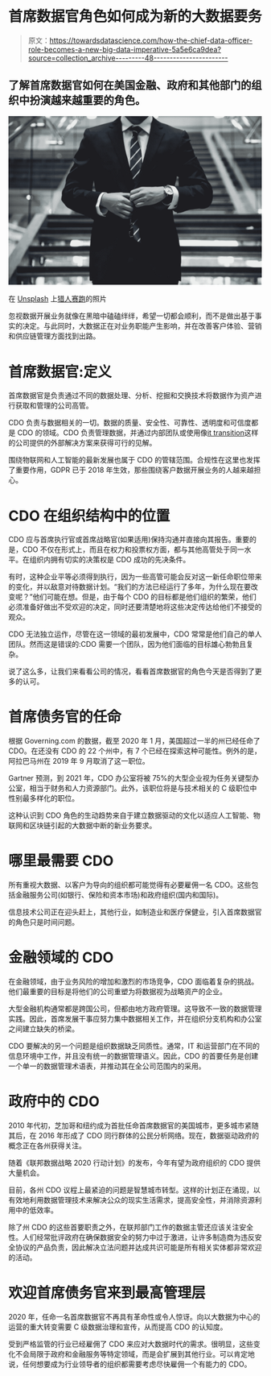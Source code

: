 # 首席数据官角色如何成为新的大数据要务

> 原文：<https://towardsdatascience.com/how-the-chief-data-officer-role-becomes-a-new-big-data-imperative-5a5e6ca9dea?source=collection_archive---------48----------------------->

## 了解首席数据官如何在美国金融、政府和其他部门的组织中扮演越来越重要的角色。

![](img/f19759fbbfe62d429d19d0b6fecc6340.png)

在 [Unsplash](https://unsplash.com/@huntersrace?utm_source=unsplash&utm_medium=referral&utm_content=creditCopyText) 上[猎人赛跑](https://unsplash.com/@huntersrace?utm_source=unsplash&utm_medium=referral&utm_content=creditCopyText)的照片

忽视数据开展业务就像在黑暗中磕磕绊绊，希望一切都会顺利，而不是做出基于事实的决定。与此同时，大数据正在对业务职能产生影响，并在改善客户体验、营销和供应链管理方面找到出路。

# 首席数据官:定义

首席数据官是负责通过不同的数据处理、分析、挖掘和交换技术将数据作为资产进行获取和管理的公司高管。

CDO 负责与数据相关的一切。数据的质量、安全性、可靠性、透明度和可信度都是 CDO 的领域。CDO 负责管理数据，并通过内部团队或使用像[it transition](https://www.itransition.com/technologies/machine-learning)这样的公司提供的外部解决方案来获得可行的见解。

围绕物联网和人工智能的最新发展也属于 CDO 的管辖范围。合规性在这里也发挥了重要作用，GDPR 已于 2018 年生效，那些围绕客户数据开展业务的人越来越担心。

# CDO 在组织结构中的位置

CDO 应与首席执行官或首席战略官(如果适用)保持沟通并直接向其报告。重要的是，CDO 不仅在形式上，而且在权力和投票权方面，都与其他高管处于同一水平。在组织内拥有切实的决策权是 CDO 成功的先决条件。

有时，这种企业平等必须得到执行，因为一些高管可能会反对这一新任命职位带来的变化，并以敌意对待数据计划。“我们的方法已经运行了多年，为什么现在要改变呢？”他们可能在想。但是，由于每个 CDO 的目标都是他们组织的繁荣，他们必须准备好做出不受欢迎的决定，同时还要清楚地将这些决定传达给他们不接受的观众。

CDO 无法独立运作，尽管在这一领域的最初发展中，CDO 常常是他们自己的单人团队。然而这是错误的:CDO 需要一个团队，因为他们面临的目标雄心勃勃且复杂。

说了这么多，让我们来看看公司的情况，看看首席数据官的角色今天是否得到了更多的认可。

# 首席债务官的任命

根据 Governing.com 的数据，截至 2020 年 1 月，美国超过一半的州已经任命了 CDO。在还没有 CDO 的 22 个州中，有 7 个已经在探索这种可能性。例外的是，阿拉巴马州在 2019 年 9 月取消了这一职位。

Gartner 预测，到 2021 年，CDO 办公室将被 75%的大型企业视为任务关键型办公室，相当于财务和人力资源部门。此外，该职位将是与技术相关的 C 级职位中性别最多样化的职位。

这种认识到 CDO 角色的生动趋势来自于建立数据驱动的文化以适应人工智能、物联网和区块链引起的大数据中断的新业务要求。

# 哪里最需要 CDO

所有重视大数据、以客户为导向的组织都可能觉得有必要雇佣一名 CDO。这些包括金融服务公司(如银行、保险和资本市场)和政府组织(国内和国际)。

信息技术公司正在迎头赶上，其他行业，如制造业和医疗保健业，引入首席数据官的角色只是时间问题。

# 金融领域的 CDO

在金融领域，由于业务风险的增加和激烈的市场竞争，CDO 面临着复杂的挑战。他们最重要的目标是将他们的公司重塑为将数据视为战略资产的企业。

大型金融机构通常都是跨国公司，但都由地方政府管理。这导致不一致的数据管理实践。因此，首席发展干事应努力集中数据相关工作，并在组织分支机构和办公室之间建立缺失的桥梁。

CDO 要解决的另一个问题是组织数据缺乏同质性。通常，IT 和运营部门在不同的信息环境中工作，并且没有统一的数据管理语义。因此，CDO 的首要任务是创建一个单一的数据管理术语表，并推动其在全公司范围内的采用。

# 政府中的 CDO

2010 年代初，芝加哥和纽约成为首批任命首席数据官的美国城市，更多城市紧随其后，在 2016 年形成了 CDO 同行群体的公民分析网络。现在，数据驱动政府的概念正在各州获得关注。

随着《联邦数据战略 2020 行动计划》的发布，今年有望为政府组织的 CDO 提供大量机会。

目前，各州 CDO 议程上最紧迫的问题是智慧城市转型。这样的计划正在涌现，以有效地利用数据管理技术来解决公众的现实生活需求，提高安全性，并消除资源利用中的低效率。

除了州 CDO 的这些首要职责之外，在联邦部门工作的数据主管还应该关注安全性。人们经常批评政府在确保数据安全的努力中过于激进，让许多制造商为违反安全协议的产品负责，因此解决立法问题并达成共识可能是所有相关实体都非常欢迎的活动。

# 欢迎首席债务官来到最高管理层

2020 年，任命一名首席数据官不再具有革命性或令人惊讶。向以大数据为中心的运营的重大转变需要 C 级数据治理和宣传，从而提高 CDO 的认知度。

受到严格监管的行业已经雇佣了 CDO 来应对大数据时代的需求。很明显，这些变化不会局限于政府和金融服务等特定领域，而是会扩展到其他行业。可以肯定地说，任何想要成为行业领导者的组织都需要考虑尽快雇佣一个有能力的 CDO。